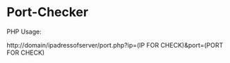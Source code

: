 # Port-Checker


PHP Usage:

http://domain/ipadressofserver/port.php?ip=(IP FOR CHECK)&port=(PORT FOR CHECK)
